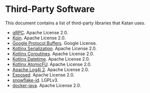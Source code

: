 # Third-Party Software
This document contains a list of third-party libraries that Katan uses.

* [gRPC](https://grpc.io). Apache License 2.0.
* [Koin](https://github.com/InsertKoinIO/koin). Apache License 2.0.
* [Google Protocol Buffers](https://github.com/protocolbuffers/protobuf). Google License.
* [Kotlinx Serialization](https://github.com/Kotlin/kotlinx.serialization). Apache License 2.0.
* [Kotlinx Coroutines](https://github.com/Kotlin/kotlinx.coroutines). Apache License 2.0.
* [Kotlinx Datetime](https://github.com/Kotlin/kotlinx-datetime). Apache License 2.0.
* [Kotlinx AtomicFU](https://github.com/Kotlin/kotlinx-atomicfu). Apache License 2.0.
* [Apache Log4j 2](https://logging.apache.org/log4j/2.x/). Apache License 2.0.
* [Exposed](https://github.com/JetBrains/Exposed/). Apache License 2.0.
* [snowflake-id](https://github.com/phxql/snowflake-id). LGPLv3.
* [docker-java](https://github.com/docker-java/docker-java). Apache License 2.0.